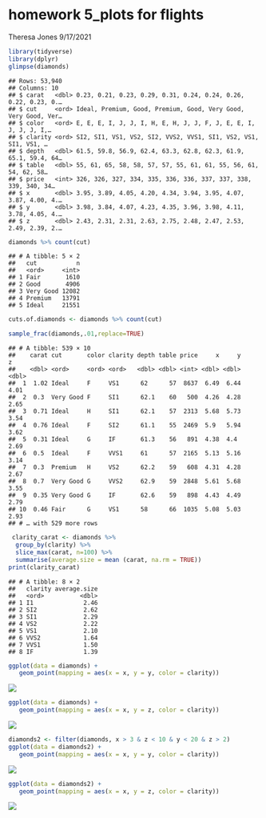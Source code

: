 homework 5\_plots for flights
================
Theresa Jones
9/17/2021

``` r
library(tidyverse)
library(dplyr)
glimpse(diamonds)
```

    ## Rows: 53,940
    ## Columns: 10
    ## $ carat   <dbl> 0.23, 0.21, 0.23, 0.29, 0.31, 0.24, 0.24, 0.26, 0.22, 0.23, 0.…
    ## $ cut     <ord> Ideal, Premium, Good, Premium, Good, Very Good, Very Good, Ver…
    ## $ color   <ord> E, E, E, I, J, J, I, H, E, H, J, J, F, J, E, E, I, J, J, J, I,…
    ## $ clarity <ord> SI2, SI1, VS1, VS2, SI2, VVS2, VVS1, SI1, VS2, VS1, SI1, VS1, …
    ## $ depth   <dbl> 61.5, 59.8, 56.9, 62.4, 63.3, 62.8, 62.3, 61.9, 65.1, 59.4, 64…
    ## $ table   <dbl> 55, 61, 65, 58, 58, 57, 57, 55, 61, 61, 55, 56, 61, 54, 62, 58…
    ## $ price   <int> 326, 326, 327, 334, 335, 336, 336, 337, 337, 338, 339, 340, 34…
    ## $ x       <dbl> 3.95, 3.89, 4.05, 4.20, 4.34, 3.94, 3.95, 4.07, 3.87, 4.00, 4.…
    ## $ y       <dbl> 3.98, 3.84, 4.07, 4.23, 4.35, 3.96, 3.98, 4.11, 3.78, 4.05, 4.…
    ## $ z       <dbl> 2.43, 2.31, 2.31, 2.63, 2.75, 2.48, 2.47, 2.53, 2.49, 2.39, 2.…

``` r
diamonds %>% count(cut)
```

    ## # A tibble: 5 × 2
    ##   cut           n
    ##   <ord>     <int>
    ## 1 Fair       1610
    ## 2 Good       4906
    ## 3 Very Good 12082
    ## 4 Premium   13791
    ## 5 Ideal     21551

``` r
cuts.of.diamonds <- diamonds %>% count(cut)
```

``` r
sample_frac(diamonds,.01,replace=TRUE)
```

    ## # A tibble: 539 × 10
    ##    carat cut       color clarity depth table price     x     y     z
    ##    <dbl> <ord>     <ord> <ord>   <dbl> <dbl> <int> <dbl> <dbl> <dbl>
    ##  1  1.02 Ideal     F     VS1      62      57  8637  6.49  6.44  4.01
    ##  2  0.3  Very Good F     SI1      62.1    60   500  4.26  4.28  2.65
    ##  3  0.71 Ideal     H     SI1      62.1    57  2313  5.68  5.73  3.54
    ##  4  0.76 Ideal     F     SI2      61.1    55  2469  5.9   5.94  3.62
    ##  5  0.31 Ideal     G     IF       61.3    56   891  4.38  4.4   2.69
    ##  6  0.5  Ideal     F     VVS1     61      57  2165  5.13  5.16  3.14
    ##  7  0.3  Premium   H     VS2      62.2    59   608  4.31  4.28  2.67
    ##  8  0.7  Very Good G     VVS2     62.9    59  2848  5.61  5.68  3.55
    ##  9  0.35 Very Good G     IF       62.6    59   898  4.43  4.49  2.79
    ## 10  0.46 Fair      G     VS1      58      66  1035  5.08  5.03  2.93
    ## # … with 529 more rows

``` r
 clarity_carat <- diamonds %>%
  group_by(clarity) %>%
  slice_max(carat, n=100) %>%
  summarise(average.size = mean (carat, na.rm = TRUE))
print(clarity_carat)
```

    ## # A tibble: 8 × 2
    ##   clarity average.size
    ##   <ord>          <dbl>
    ## 1 I1              2.46
    ## 2 SI2             2.62
    ## 3 SI1             2.29
    ## 4 VS2             2.22
    ## 5 VS1             2.10
    ## 6 VVS2            1.64
    ## 7 VVS1            1.50
    ## 8 IF              1.39

``` r
ggplot(data = diamonds) +
   geom_point(mapping = aes(x = x, y = y, color = clarity))
```

![](homework_5--working-with-diamonds-and-dplyr_files/figure-gfm/question%20#4-1.png)<!-- -->

``` r
ggplot(data = diamonds) +
   geom_point(mapping = aes(x = x, y = z, color = clarity))
```

![](homework_5--working-with-diamonds-and-dplyr_files/figure-gfm/question%20#4-2.png)<!-- -->

``` r
diamonds2 <- filter(diamonds, x > 3 & z < 10 & y < 20 & z > 2)
ggplot(data = diamonds2) +
   geom_point(mapping = aes(x = x, y = y, color = clarity))
```

![](homework_5--working-with-diamonds-and-dplyr_files/figure-gfm/question%20#5-1.png)<!-- -->

``` r
ggplot(data = diamonds2) +
   geom_point(mapping = aes(x = x, y = z, color = clarity))
```

![](homework_5--working-with-diamonds-and-dplyr_files/figure-gfm/question%20#5-2.png)<!-- -->
